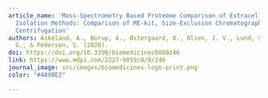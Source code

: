 ```yaml
---
article_name: 'Mass-Spectrometry Based Proteome Comparison of Extracellular Vesicle
  Isolation Methods: Comparison of ME-kit, Size-Exclusion Chromatography, and High-Speed
  Centrifugation'
authors: Askeland, A., Borup, A., Østergaard, O., Olsen, J. V., Lund, S. M., Christiansen,
  G., & Pedersen, S. (2020).
doi: https://doi.org/10.3390/biomedicines8080246
link: https://www.mdpi.com/2227-9059/8/8/246
journal_image: src/images/biomedicines-logo-print.png
color: "#4A90E2"

---
```

